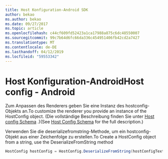 ```yaml
---
title: Host Konfiguration-Android SDK
author: bekao
ms.author: bekao
ms.date: 09/27/2017
ms.topic: article
ms.openlocfilehash: c44cf609fd52423a1ca17988a875c6dc48550007
ms.sourcegitcommit: 99c7b64d6fc66da336c454951406fb42cd2a7427
ms.translationtype: MT
ms.contentlocale: de-DE
ms.lasthandoff: 04/12/2019
ms.locfileid: "59553342"
---
```

# <a name="host-config---android"></a><span data-ttu-id="b7f12-102">Host Konfiguration-Android</span><span class="sxs-lookup"><span data-stu-id="b7f12-102">Host config - Android</span></span>

<span data-ttu-id="b7f12-103">Zum Anpassen des Renderers geben Sie eine Instanz des hostconfig-Objekts an.</span><span class="sxs-lookup"><span data-stu-id="b7f12-103">To customize the renderer you provide an instance of the HostConfig object.</span></span> <span data-ttu-id="b7f12-104">(Die vollständige Beschreibung finden Sie unter [Host config Schema](../../../rendering-cards/host-config.md) .)</span><span class="sxs-lookup"><span data-stu-id="b7f12-104">(See [Host Config Schema](../../../rendering-cards/host-config.md) for the full description.)</span></span>

<span data-ttu-id="b7f12-105">Verwenden Sie die deserializefromstring-Methode, um ein hostconfig-Objekt aus einer Zeichenfolge zu erstellen.</span><span class="sxs-lookup"><span data-stu-id="b7f12-105">To Create a HostConfig object from a string, use the DeserializeFromString method</span></span>

```java
HostConfig hostConfig = HostConfig.DeserializeFromString(hostConfigText);
```